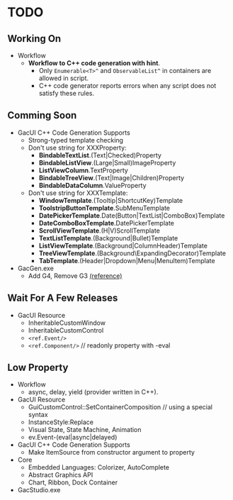 # TODO

## Working On
* Workflow
    * **Workflow to C++ code generation with hint**.
        * Only `Enumerable<T>^` and `ObservableList^` in containers are allowed in script.
        * C++ code generator reports errors when any script does not satisfy these rules.
    
## Comming Soon
* GacUI C++ Code Generation Supports
    * Strong-typed template checking
    * Don't use string for XXXProperty:
        * **BindableTextList**.(Text|Checked)Property
        * **BindableListView**.(Large|Small)ImageProperty
        * **ListViewColumn**.TextProperty
        * **BindableTreeView**.(Text|Image|Children)Property
        * **BindableDataColumn**.ValueProperty
    * Don't use string for XXXTemplate:
        * **WindowTemplate**.(Tooltip|ShortcutKey)Template
        * **ToolstripButtonTemplate**.SubMenuTemplate
        * **DatePickerTemplate**.Date(Button|TextList|ComboBox)Template
        * **DateComboBoxTemplate**.DatePickerTemplate
        * **ScrollViewTemplate**.(H|V)ScrollTemplate
        * **TextListTemplate**.(Background|Bullet)Template
        * **ListViewTemplate**.(Background|ColumnHeader)Template
        * **TreeViewTemplate**.(Background\ExpandingDecorator)Template
        * **TabTemplate**.(Header|Dropdown|Menu|MenuItem)Template
* GacGen.exe
    * Add G4, Remove G3 [(reference)](http://www.gaclib.net/#~/Tutorial)
    
## Wait For A Few Releases
* GacUI Resource
    * InheritableCustomWindow
    * InheritableCustomControl
    * `<ref.Event/>`
    * `<ref.Component/>` // readonly property with -eval

## Low Property
* Workflow
     * async, delay, yield (provider written in C++).
* GacUI Resource
    * GuiCustomControl::SetContainerComposition // using a special syntax
    * InstanceStyle:Replace
    * Visual State, State Machine, Animation
    * ev.Event-(eval|async|delayed)
* GacUI C++ Code Generation Supports
    * Make ItemSource from constructor argument to property
* Core
    * Embedded Languages: Colorizer, AutoComplete
    * Abstract Graphics API
    * Chart, Ribbon, Dock Container
* GacStudio.exe
